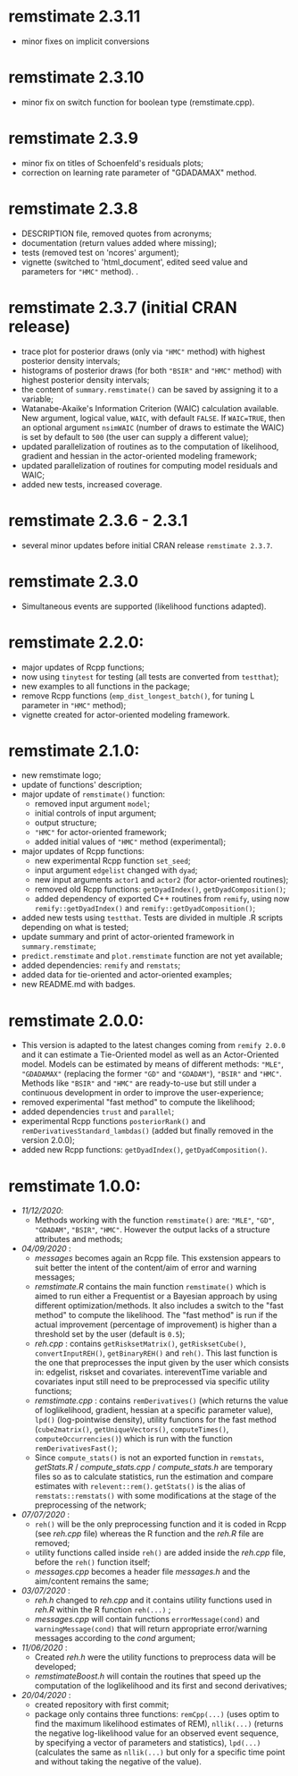 

# remstimate 2.3.11
 
* minor fixes on implicit conversions 

# remstimate 2.3.10

* minor fix on switch function for boolean type (remstimate.cpp).

# remstimate 2.3.9

* minor fix on titles of Schoenfeld's residuals plots;
* correction on learning rate parameter of "GDADAMAX" method.

# remstimate 2.3.8

* DESCRIPTION file, removed quotes from acronyms;
* documentation (return values added where missing);
* tests (removed test on 'ncores' argument);
* vignette (switched to 'html_document', edited seed value and parameters for `"HMC"` method).
.
# remstimate 2.3.7 (initial CRAN release)

* trace plot for posterior draws (only via `"HMC"` method) with highest posterior density intervals;
* histograms of posterior draws (for both `"BSIR"` and `"HMC"` method) with highest posterior density intervals;
* the content of `summary.remstimate()` can be saved by assigning it to a variable;
* Watanabe-Akaike's Information Criterion (WAIC) calculation available. New argument, logical value, `WAIC`, with default `FALSE`. If `WAIC=TRUE`, then an optional argument `nsimWAIC` (number of draws to estimate the WAIC) is set by default to `500` (the user can supply a different value);
* updated parallelization of routines as to the computation of likelihood, gradient and hessian in the actor-oriented modeling framework;
* updated parallelization of routines for computing model residuals and WAIC;
* added new tests, increased coverage.

# remstimate 2.3.6 - 2.3.1

* several minor updates before initial CRAN release `remstimate 2.3.7`.

# remstimate 2.3.0

* Simultaneous events are supported (likelihood functions adapted).

# remstimate 2.2.0:

* major updates of Rcpp functions;
* now using `tinytest` for testing (all tests are converted from `testthat`);
* new examples to all functions in the package;
* remove Rcpp functions (`emp_dist_longest_batch()`, for tuning L parameter in `"HMC"` method);
* vignette created for actor-oriented modeling framework. 

# remstimate 2.1.0:

* new remstimate logo;
* update of functions' description;
* major update of `remstimate()` function:
    - removed input argument `model`;
    - initial controls of input argument;
    - output structure;
    - `"HMC"` for actor-oriented framework;
    - added initial values of `"HMC"` method (experimental);
* major updates of Rcpp functions:
    - new experimental Rcpp function `set_seed`;
    - input argument `edgelist` changed with `dyad`;
    - new input arguments `actor1` and `actor2` (for actor-oriented routines);
    - removed old Rcpp functions: `getDyadIndex()`, `getDyadComposition()`;
    - added dependency of exported C++ routines from `remify`, using now `remify::getDyadIndex()` and `remify::getDyadComposition()`;
* added new tests using `testthat`. Tests are divided in multiple .R scripts depending on what is tested;
* update summary and print of actor-oriented framework in `summary.remstimate`;
* `predict.remstimate` and `plot.remstimate` function are not yet available;
* added dependencies: `remify` and `remstats`;
* added data for tie-oriented and actor-oriented examples;
* new README.md with badges.

# remstimate 2.0.0:

* This version is adapted to the latest changes coming from `remify 2.0.0` and it can estimate a Tie-Oriented model as well as an Actor-Oriented model. Models can be estimated by means of different methods: `"MLE"`, `"GDADAMAX"` (replacing the former `"GD"` and `"GDADAM"`), `"BSIR"` and `"HMC"`. Methods like `"BSIR"` and `"HMC"` are ready-to-use but still under a continuous development in order to improve the user-experience;
* removed experimental "fast method" to compute the likelihood;
* added dependencies `trust` and `parallel`;
* experimental Rcpp functions `posteriorRank()` and `remDerivativesStandard_lambdas()` (added but finally removed in the version 2.0.0);
* added new Rcpp functions: `getDyadIndex()`, `getDyadComposition()`.

# remstimate 1.0.0:

* _11/12/2020_:
    - Methods working with the function `remstimate()` are: `"MLE"`, `"GD"`, `"GDADAM"`, `"BSIR"`, `"HMC"`. However the output lacks of a structure attributes and methods;
* _04/09/2020_ :
    - _messages_ becomes again an Rcpp file. This exstension appears to suit better the intent of the content/aim of error and warning messages;
    - _remstimate.R_ contains the main function `remstimate()` which is aimed to run either a Frequentist or a Bayesian approach by using different optimization/methods. It also includes a switch to the "fast method" to compute the likelihood. The "fast method" is run if the actual improvement (percentage of improvement) is higher than a threshold set by the user (default is `0.5`);
    - _reh.cpp_ : contains `getRisksetMatrix()`, `getRisksetCube()`, `convertInputREH()`, `getBinaryREH()` and `reh()`. This last function is the one that preprocesses the input given by the user which consists in: edgelist, riskset and covariates. intereventTime variable and covariates input still need to be preprocessed via specific utility functions;
    - _remstimate.cpp_ : contains `remDerivatives()` (which returns the value of loglikelihood, gradient, hessian at a specific parameter value), `lpd()` (log-pointwise density), utility functions for the fast method (`cube2matrix()`, `getUniqueVectors()`, `computeTimes()`, `computeOccurrencies()`) which is run with the function `remDerivativesFast()`;
    - Since `compute_stats()` is not an exported function in `remstats`, _getStats.R_ / _compute_stats.cpp_ / _compute_stats.h_ are temporary files so as to calculate statistics, run the estimation and compare estimates with `relevent::rem()`.  `getStats()` is the alias of `remstats::remstats()` with some modifications at the stage of the preprocessing of the network;
* _07/07/2020_ :
    - `reh()` will be the only preprocessing function and it is coded in Rcpp (see _reh.cpp_ file) whereas the R function and the _reh.R_ file are removed;
    - utility functions called inside `reh()` are added inside the _reh.cpp_ file, before the `reh()` function itself;
    - _messages.cpp_ becomes a header file _messages.h_ and the aim/content remains the same;
* _03/07/2020_ :
    - _reh.h_ changed to _reh.cpp_ and it contains utility functions used in _reh.R_ within the R function `reh(...)` ;
    - _messages.cpp_ will contain functions `errorMessage(cond)` and `warningMessage(cond)` that will return appropriate error/warning messages according to the _cond_ argument;
* _11/06/2020_ :
    - Created _reh.h_ were the utility functions to preprocess data will be developed;
    - _remstimateBoost.h_ will contain the routines that speed up the computation of the loglikelihood and its first and second derivatives;
* _20/04/2020_ :
    - created repository with first commit;
    - package only contains three functions: `remCpp(...)` (uses optim to find the maximum likelihood estimates of REM),
    `nllik(...)` (returns the negative log-likelihood value for an observed event sequence, by specifying a vector of parameters and statistics),
    `lpd(...)` (calculates the same as `nllik(...)` but only for a specific time point and without taking the negative of the value).

